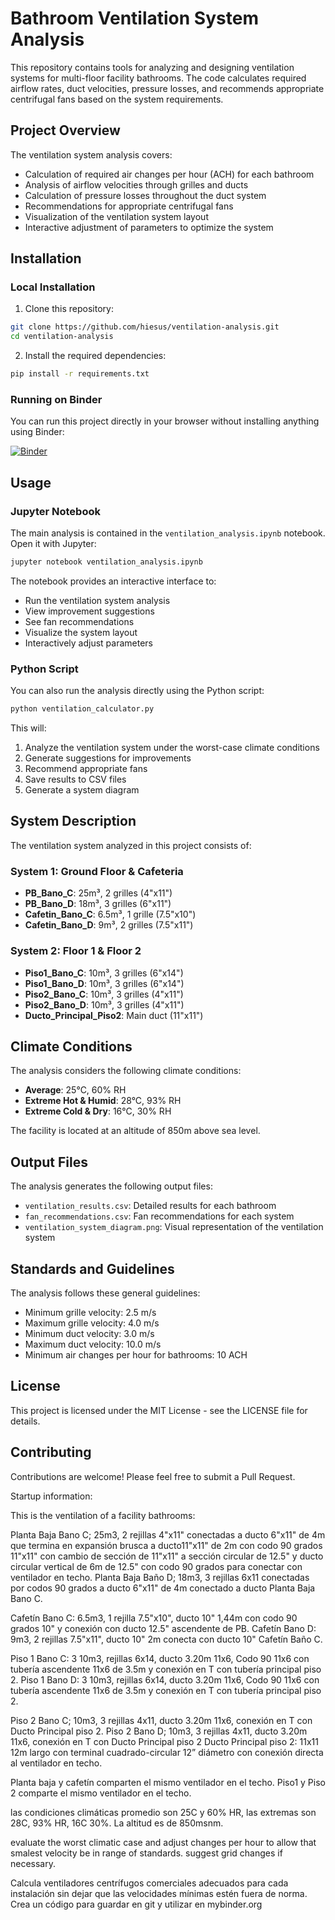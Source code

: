 # Bathroom Ventilation System Analysis

This repository contains tools for analyzing and designing ventilation systems for multi-floor facility bathrooms. The code calculates required airflow rates, duct velocities, pressure losses, and recommends appropriate centrifugal fans based on the system requirements.

## Project Overview

The ventilation system analysis covers:

- Calculation of required air changes per hour (ACH) for each bathroom
- Analysis of airflow velocities through grilles and ducts
- Calculation of pressure losses throughout the duct system
- Recommendations for appropriate centrifugal fans
- Visualization of the ventilation system layout
- Interactive adjustment of parameters to optimize the system

## Installation

### Local Installation

1. Clone this repository:
```bash
git clone https://github.com/hiesus/ventilation-analysis.git
cd ventilation-analysis
```

2. Install the required dependencies:
```bash
pip install -r requirements.txt
```

### Running on Binder

You can run this project directly in your browser without installing anything using Binder:

[![Binder](https://mybinder.org/badge_logo.svg)](https://mybinder.org/v2/gh/hiesus/ventilation-analysis/main?filepath=ventilation_analysis.ipynb)

## Usage

### Jupyter Notebook

The main analysis is contained in the `ventilation_analysis.ipynb` notebook. Open it with Jupyter:

```bash
jupyter notebook ventilation_analysis.ipynb
```

The notebook provides an interactive interface to:
- Run the ventilation system analysis
- View improvement suggestions
- See fan recommendations
- Visualize the system layout
- Interactively adjust parameters

### Python Script

You can also run the analysis directly using the Python script:

```bash
python ventilation_calculator.py
```

This will:
1. Analyze the ventilation system under the worst-case climate conditions
2. Generate suggestions for improvements
3. Recommend appropriate fans
4. Save results to CSV files
5. Generate a system diagram

## System Description

The ventilation system analyzed in this project consists of:

### System 1: Ground Floor & Cafeteria
- **PB_Bano_C**: 25m³, 2 grilles (4"x11")
- **PB_Bano_D**: 18m³, 3 grilles (6"x11")
- **Cafetin_Bano_C**: 6.5m³, 1 grille (7.5"x10")
- **Cafetin_Bano_D**: 9m³, 2 grilles (7.5"x11")

### System 2: Floor 1 & Floor 2
- **Piso1_Bano_C**: 10m³, 3 grilles (6"x14")
- **Piso1_Bano_D**: 10m³, 3 grilles (6"x14")
- **Piso2_Bano_C**: 10m³, 3 grilles (4"x11")
- **Piso2_Bano_D**: 10m³, 3 grilles (4"x11")
- **Ducto_Principal_Piso2**: Main duct (11"x11")

## Climate Conditions

The analysis considers the following climate conditions:
- **Average**: 25°C, 60% RH
- **Extreme Hot & Humid**: 28°C, 93% RH
- **Extreme Cold & Dry**: 16°C, 30% RH

The facility is located at an altitude of 850m above sea level.

## Output Files

The analysis generates the following output files:
- `ventilation_results.csv`: Detailed results for each bathroom
- `fan_recommendations.csv`: Fan recommendations for each system
- `ventilation_system_diagram.png`: Visual representation of the ventilation system

## Standards and Guidelines

The analysis follows these general guidelines:
- Minimum grille velocity: 2.5 m/s
- Maximum grille velocity: 4.0 m/s
- Minimum duct velocity: 3.0 m/s
- Maximum duct velocity: 10.0 m/s
- Minimum air changes per hour for bathrooms: 10 ACH

## License

This project is licensed under the MIT License - see the LICENSE file for details.

## Contributing

Contributions are welcome! Please feel free to submit a Pull Request.

Startup information:

This is the ventilation of a facility bathrooms:

Planta Baja Bano C; 25m3, 2 rejillas 4"x11" conectadas a ducto 6"x11" de 4m que termina en expansión brusca a ducto11"x11" de 2m con codo 90 grados  11"x11" con cambio de sección de 11"x11" a sección circular de 12.5" y ducto circular vertical de 6m de 12.5" con codo 90 grados para conectar con ventilador en techo.
Planta Baja Baño D; 18m3, 3 rejillas 6x11 conectadas por codos 90 grados a ducto 6"x11" de 4m conectado a ducto Planta Baja Bano C.

Cafetín Bano C: 6.5m3, 1 rejilla 7.5"x10", ducto 10" 1,44m con codo 90 grados 10" y conexión con ducto 12.5" ascendente de PB.
Cafetín Bano D: 9m3, 2 rejillas 7.5"x11", ducto 10" 2m conecta con ducto 10" Cafetín Baño C.

Piso 1 Bano C: 3 10m3, rejillas 6x14, ducto 3.20m 11x6, Codo 90 11x6 con tubería ascendente 11x6 de 3.5m y conexión en T con tubería principal piso 2.
Piso 1 Bano D: 3 10m3, rejillas 6x14, ducto 3.20m 11x6, Codo 90 11x6 con tubería ascendente 11x6 de 3.5m  y conexión en T con tubería principal piso 2.

Piso 2 Bano C; 10m3, 3 rejillas 4x11, ducto 3.20m 11x6, conexión en T con Ducto Principal piso 2.
Piso 2 Bano D; 10m3, 3 rejillas 4x11, ducto 3.20m 11x6, conexión en T con Ducto Principal piso 2
Ducto Principal piso 2: 11x11 12m largo con terminal cuadrado-circular 12” diámetro con conexión directa al ventilador en techo.

Planta baja y cafetín comparten el mismo ventilador en el techo.
Piso1 y Piso 2 comparte el mismo ventilador en el techo.

las condiciones climáticas promedio son 25C y 60% HR, las extremas son 28C, 93% HR, 16C 30%. La altitud es de 850msnm.

evaluate the worst climatic case and adjust changes per hour to allow that smalest velocity be in range of standards. suggest grid changes if necessary.

Calcula ventiladores centrífugos comerciales adecuados para cada instalación sin dejar que las velocidades mínimas estén fuera de norma.  Crea un código para guardar en git y utilizar en mybinder.org

